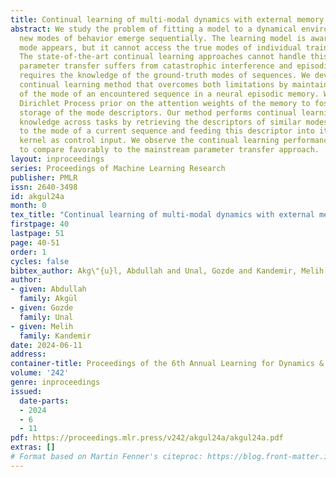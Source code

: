 ```yaml
---
title: Continual learning of multi-modal dynamics with external memory
abstract: We study the problem of fitting a model to a dynamical environment when
  new modes of behavior emerge sequentially. The learning model is aware when a new
  mode appears, but it cannot access the true modes of individual training sequences.
  The state-of-the-art continual learning approaches cannot handle this setup, because
  parameter transfer suffers from catastrophic interference and episodic memory design
  requires the knowledge of the ground-truth modes of sequences. We devise a novel
  continual learning method that overcomes both limitations by maintaining a descriptor
  of the mode of an encountered sequence in a neural episodic memory. We employ a
  Dirichlet Process prior on the attention weights of the memory to foster efficient
  storage of the mode descriptors. Our method performs continual learning by transferring
  knowledge across tasks by retrieving the descriptors of similar modes of past tasks
  to the mode of a current sequence and feeding this descriptor into its transition
  kernel as control input. We observe the continual learning performance of our method
  to compare favorably to the mainstream parameter transfer approach.
layout: inproceedings
series: Proceedings of Machine Learning Research
publisher: PMLR
issn: 2640-3498
id: akgul24a
month: 0
tex_title: "Continual learning of multi-modal dynamics with external memory"
firstpage: 40
lastpage: 51
page: 40-51
order: 1
cycles: false
bibtex_author: Akg\"{u}l, Abdullah and Unal, Gozde and Kandemir, Melih
author:
- given: Abdullah
  family: Akgül
- given: Gozde
  family: Unal
- given: Melih
  family: Kandemir
date: 2024-06-11
address:
container-title: Proceedings of the 6th Annual Learning for Dynamics & Control Conference
volume: '242'
genre: inproceedings
issued:
  date-parts:
  - 2024
  - 6
  - 11
pdf: https://proceedings.mlr.press/v242/akgul24a/akgul24a.pdf
extras: []
# Format based on Martin Fenner's citeproc: https://blog.front-matter.io/posts/citeproc-yaml-for-bibliographies/
---
```


